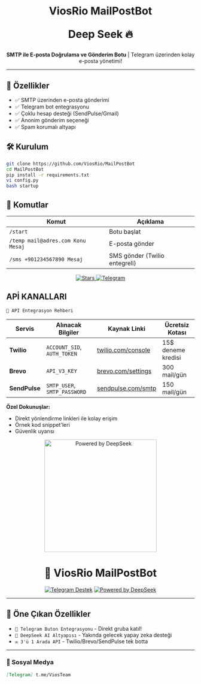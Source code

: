 <h1 align="center">ViosRio
  MailPostBot
  
  Deep Seek 🔥</h1>

<p align="center">
  <b>SMTP ile E-posta Doğrulama ve Gönderim Botu</b> | Telegram üzerinden kolay e-posta yönetimi!
</p>

---

## 📌 **Özellikler**
- ✅ SMTP üzerinden e-posta gönderimi
- ✅ Telegram bot entegrasyonu
- ✅ Çoklu hesap desteği (SendPulse/Gmail)
- ✅ Anonim gönderim seçeneği
- ✅ Spam korumalı altyapı

## 🛠️ **Kurulum**
```bash
git clone https://github.com/ViosRio/MailPostBot
cd MailPostBot
pip install -r requirements.txt
vi config.py
bash startup
```

## 📜 **Komutlar**
| Komut | Açıklama |
|-------|----------|
| `/start` | Botu başlat |
| `/temp mail@adres.com Konu Mesaj` | E-posta gönder |
| `/sms +901234567890 Mesaj` | SMS gönder (Twilio entegreli) |



<p align="center">
  <a href="https://github.com/ViosRio/MailPostBot/stargazers">
    <img src="https://img.shields.io/github/stars/ViosRio/MailPostBot?style=social" alt="Stars">
  </a>
  <a href="https://t.me/ViosRio">
    <img src="https://img.shields.io/badge/Telegram-Support-blue" alt="Telegram">
  </a>
</p>


## APİ KANALLARI

`🔑 API Entegrasyon Rehberi`

| Servis       | Alınacak Bilgiler                  | Kaynak Linki                     | Ücretsiz Kotası       |
|--------------|-----------------------------------|----------------------------------|-----------------------|
| **Twilio**   | `ACCOUNT_SID`, `AUTH_TOKEN`       | [twilio.com/console](https://www.twilio.com/console) | 15$ deneme kredisi    |
| **Brevo**    | `API_V3_KEY`                      | [brevo.com/settings](https://app.brevo.com/settings/keys/api) | 300 mail/gün         |
| **SendPulse**| `SMTP_USER`, `SMTP_PASSWORD`      | [sendpulse.com/smtp](https://login.sendpulse.com/settings/smtp) | 150 mail/gün        |


**Özel Dokunuşlar:**  
- Direkt yönlendirme linkleri ile kolay erişim  
- Örnek kod snippet'leri  
- Güvenlik uyarısı  


<p align="center">
  <a href="https://deepseek.com">
    <img src="" width="300" alt="Powered by DeepSeek">
  </a>
</p>

<h1 align="center">📨 ViosRio MailPostBot</h1>

<div align="center">

[![Telegram Destek](https://img.shields.io/badge/💬_Telegram_Grubu-t.me/ViosTeam-0088CC?style=for-the-badge&logo=telegram)](https://t.me/ViosTeam)
[![Powered by DeepSeek](https://img.shields.io/badge/🤖_Powered_By-DeepSeek_AI-7D3C98?style=for-the-badge)](https://deepseek.com)

</div>

---

## 🌟 Öne Çıkan Özellikler
- `📱 Telegram Buton Entegrasyonu` - Direkt gruba katıl!
- `🧠 DeepSeek AI Altyapısı` - Yakında gelecek yapay zeka desteği
- `✉️ 3'ü 1 Arada API` - Twilio/Brevo/SendPulse tek botta

---

### 📲 Sosyal Medya
```markdown
[Telegram] t.me/ViosTeam
